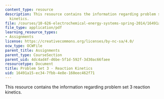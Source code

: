 ```yaml
---
content_type: resource
description: This resource contains the information regarding problem set 3 reaction
  kinetics.
file: /courses/10-626-electrochemical-energy-systems-spring-2014/16491a15ec347fbb4e8e160eec462f71_MIT10_626S14_PSet_3_2014.pdf
file_type: application/pdf
learning_resource_types:
- Assignments
license: https://creativecommons.org/licenses/by-nc-sa/4.0/
ocw_type: OCWFile
parent_title: Assignments
parent_type: CourseSection
parent_uid: 4dc4ad4f-d6be-5f1d-592f-3d30ac66faee
resourcetype: Document
title: Problem Set 3 - Reaction Kinetics
uid: 16491a15-ec34-7fbb-4e8e-160eec462f71
---
```

This resource contains the information regarding problem set 3 reaction kinetics.